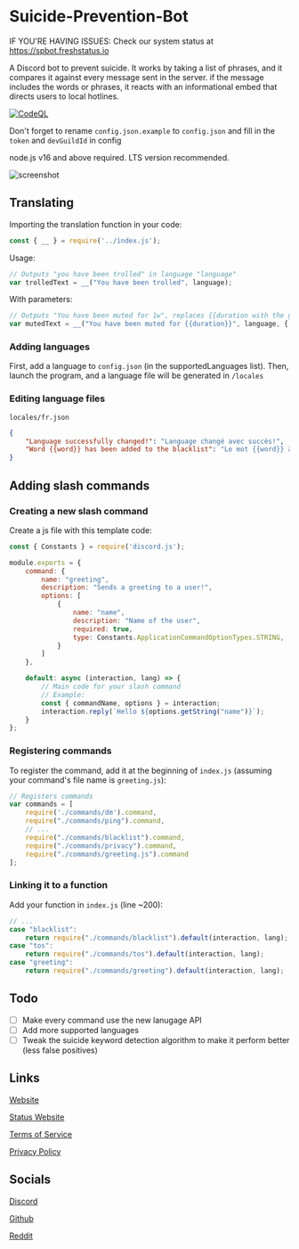 # Suicide-Prevention-Bot


IF YOU'RE HAVING ISSUES: Check our system status at <https://spbot.freshstatus.io>

A Discord bot to prevent suicide. It works by taking a list of phrases, and it compares it against every message sent in the server. if the message includes the words or phrases, it reacts with an informational embed that directs users to local hotlines.

[![CodeQL](https://github.com/Bobrobot1/Suicide-Prevention-Bot/actions/workflows/codeql-analysis.yml/badge.svg?branch=main)](https://github.com/Bobrobot1/Suicide-Prevention-Bot/actions/workflows/codeql-analysis.yml)

Don't forget to rename `config.json.example` to `config.json` and fill in the `token` and `devGuildId` in config

node.js v16 and above required. LTS version recommended.


![screenshot](https://spbot.ml/sc2.png)

## Translating
Importing the translation function in your code:
```js
const { __ } = require('../index.js');
```
Usage:
```js
// Outputs "you have been trolled" in language "language"​
var trolledText = ​__​(​"You have been trolled"​,​ ​language​​);
```

With parameters:
```js
// Outputs "You have been muted for 1w", replaces {{duration with the given parameter}}
var mutedText = ​__​(​"You have been muted for {{duration}}"​,​ ​language​​, { duration: "1w" });
```
### Adding languages
First, add a language to `config.json` (in the supportedLanguages list).
Then, launch the program, and a language file will be generated in `/locales`

### Editing language files
`locales/fr.json`
```json
{
	"Language successfully changed!": "Language changé avec succès!",
	"Word {{word}} has been added to the blacklist": "Le mot {{word}} à été ajouté a la liste des mots à ignorer"
}
```

## Adding slash commands

### Creating a new slash command
Create a js file with this template code:
```javascript
const { Constants } = require('discord.js');

module.exports = {
	command: {
		name: "greeting",
		description: "Sends a greeting to a user!",
		options: [
			{
				name: "name",
				description: "Name of the user",
				required: true,
				type: Constants.ApplicationCommandOptionTypes.STRING,
			}
		]
	},

	default: async (interaction, lang) => {
		// Main code for your slash command
		// Example:
		const { commandName, options } = interaction;
		interaction.reply(`Hello ${options.getString("name")}`);
	}
};
```
### Registering commands
To register the command, add it at the beginning of `index.js` (assuming your command's file name is `greeting.js`):
```js
// Registers commands
var commands = [
	require('./commands/dm').command,
	require("./commands/ping").command,
	// ...
	require("./commands/blacklist").command,
	require("./commands/privacy").command,
	require("./commands/greeting.js").command
];
```
### Linking it to a function
Add your function in `index.js` (line ~200):
```js
// ...
case "blacklist":
	return require("./commands/blacklist").default(interaction, lang);
case "tos":
	return require("./commands/tos").default(interaction, lang);
case "greeting":
	return require("./commands/greeting").default(interaction, lang);
```



## Todo
 - [ ] Make every command use the new lanugage API
 - [ ] Add more supported languages
 - [ ] Tweak the suicide keyword detection algorithm to make it perform better (less false positives)
## Links
[Website](https://spbot.ml)

[Status Website](https://spbot.freshstatus.io)

[Terms of Service](https://spbot.ml/terms.txt)

[Privacy Policy](https://spbot.ml/privacy.txt)

## Socials
[Discord](https://discord.com/invite/YHvfUqVgWS)

[Github](https://github.com/Bobrobot1/Suicide-Prevention-Bot)

[Reddit](https://www.reddit.com/r/SuicidePreventionBot)